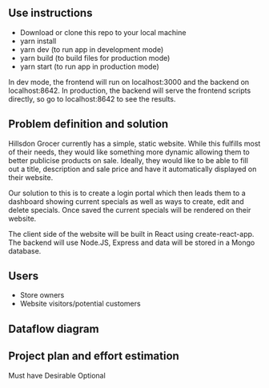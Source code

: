 ## Use instructions

- Download or clone this repo to your local machine
- yarn install
- yarn dev (to run app in development mode)
- yarn build (to build files for production mode)
- yarn start (to run app in production mode)

In dev mode, the frontend will run on localhost:3000 and the backend on localhost:8642. In production, the backend will serve the frontend scripts directly, so go to localhost:8642 to see the results.

## Problem definition and solution

Hillsdon Grocer currently has a simple, static website. While this fulfills most of their needs, they would like something more dynamic allowing them to better publicise products on sale. Ideally, they would like to be able to fill out a title, description and sale price and have it automatically displayed on their website.

Our solution to this is to create a login portal which then leads them to a dashboard showing current specials as well as ways to create, edit and delete specials. Once saved the current specials will be rendered on their website.

The client side of the website will be built in React using create-react-app. The backend will use Node.JS, Express and data will be stored in a Mongo database.

## Users

- Store owners
- Website visitors/potential customers

## Dataflow diagram

## Project plan and effort estimation

Must have
Desirable
Optional

